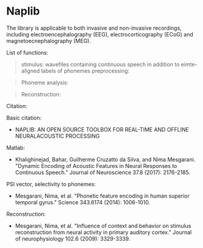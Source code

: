 # Naplib

The library is applicable to both invasive and non-invasive recordings, including electroencephalography
(EEG), electrocorticography (ECoG) and magnetoecnephalography (MEG).

List of functions:
> stimulus: wavefiles containing continuous speech in addition to eimte-aligned labels of phonemes
> preprocessing: 

> Phoneme analysis: 

> Reconstruction: 


Citation: 

Basic citation: 
- NAPLIB: AN OPEN SOURCE TOOLBOX FOR REAL-TIME AND OFFLINE NEURALACOUSTIC PROCESSING

Matlab: 
- Khalighinejad, Bahar, Guilherme Cruzatto da Silva, and Nima Mesgarani. "Dynamic Encoding of Acoustic Features in Neural Responses to Continuous Speech." Journal of Neuroscience 37.8 (2017): 2176-2185.
 
PSI vector, selectivity to phonemes: 
- Mesgarani, Nima, et al. "Phonetic feature encoding in human superior temporal gyrus." Science 343.6174 (2014): 1006-1010.

Reconstruction: 
- Mesgarani, Nima, et al. "Influence of context and behavior on stimulus reconstruction from neural activity in primary auditory cortex." Journal of neurophysiology 102.6 (2009): 3329-3339.
